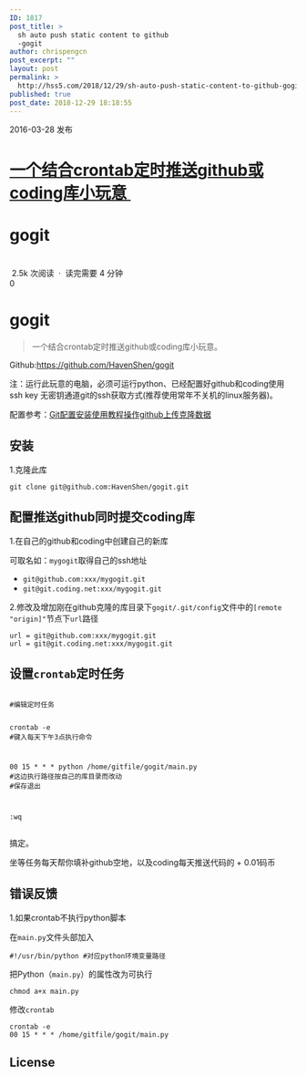 ```yaml
---
ID: 1817
post_title: >
  sh auto push static content to github
  -gogit
author: chrispengcn
post_excerpt: ""
layout: post
permalink: >
  http://hss5.com/2018/12/29/sh-auto-push-static-content-to-github-gogit/
published: true
post_date: 2018-12-29 18:18:55
---
```

<div class="post-topheader custom- pt0">
<div class="mb20">
<div class="block-for-right-border">
<div class="row">
<div class="col-md-12 col-sm-12 col-xs-12">
<div class="post-topheader__info" data-username="HavenShen" data-userslug="havenshen" data-useravatar="https://avatar-static.segmentfault.com/144/846/1448463963-5926ba6a8fd39_big64">
<div class="article__author clearfix">
<div class="article__authorright">2016-03-28 发布</div>
</div>
<h1 class="h1 post-topheader__info--title" data-id="1190000004701784"><a href="https://segmentfault.com/a/1190000004701784">一个结合crontab定时推送github或coding库小玩意 </a></h1>
<h1 id="articleHeader0">gogit</h1>
<h1 id="articleTitle" class="h1 post-topheader__info--title" data-id="1190000004701784"></h1>
<div class="content__tech hidden-xs"> 2.5k 次阅读  ·  读完需要 4 分钟</div>
</div>
</div>
</div>
</div>
</div>
</div>
<div class="visible-lg">
<div class="side-widget">
<div id="side-widget-votes-btn" class="stream__item-zan btn btn-default mt0 mb15 ml0 mr0 pt0 pb0 pl0 pr0 "><span id="side-widget-votes-num" class="stream__item-zan-number">0</span></div>
<i id="side-widget-bookmarks-btn" class="fa fa-bookmark item "></i><i class="fa fa-weibo item"></i><i class="fa fa-weixin item" title="" data-toggle="popover" data-placement="right" data-original-title=""></i><i class="fa fa-twitter item"></i><i class="fa fa-facebook item"></i><i class="fa fa-arrow-up item"></i></div>
</div>
<div class="article fmt article__content" data-id="1190000004701784" data-license="cc">
<h1 id="articleHeader0">gogit</h1>
<blockquote>一个结合crontab定时推送github或coding库小玩意。</blockquote>
Github:<a href="https://github.com/HavenShen/gogit" target="_blank" rel="nofollow noopener noreferrer">https://github.com/HavenShen/gogit</a>

注：运行此玩意的电脑，必须可运行python、已经配置好github和coding使用ssh key 无密钥通道git的ssh获取方式(推荐使用常年不关机的linux服务器)。

配置参考：<a href="http://www.cnblogs.com/havenshen/p/3493522.html" target="_blank" rel="nofollow noopener noreferrer">Git配置安装使用教程操作github上传克隆数据</a>
<h2 id="articleHeader1">安装</h2>
1.克隆此库
<pre class="shell hljs"><code class="shell">git clone git@github.com:HavenShen/gogit.git</code></pre>
<h2 id="articleHeader2">配置推送github同时提交coding库</h2>
1.在自己的github和coding中创建自己的新库

可取名如：<code>mygogit</code>取得自己的ssh地址
<ul>
 	<li><code>git@github.com:xxx/mygogit.git</code></li>
 	<li><code>git@git.coding.net:xxx/mygogit.git</code></li>
</ul>
2.修改及增加刚在github克隆的库目录下<code>gogit/.git/config</code>文件中的<code>[remote "origin]"</code>节点下<code>url</code>路径
<pre class="shell hljs"><code class="shell">url = git@github.com:xxx/mygogit.git
url = git@git.coding.net:xxx/mygogit.git</code></pre>
<h2 id="articleHeader3">设置<code>crontab</code>定时任务</h2>
<pre class="shell hljs"><code class="shell"><span class="hljs-meta">
#</span><span class="bash">编辑定时任务</span>

crontab -e
<span class="hljs-meta">
#</span><span class="bash">键入每天下午3点执行命令</span>

00 15 * * * python /home/gitfile/gogit/main.py #这边执行路径按自己的库目录而改动
<span class="hljs-meta">
#</span><span class="bash">保存退出</span>

:wq
  </code></pre>
搞定。

坐等任务每天帮你填补github空地，以及coding每天推送代码的 + 0.01码币
<h2 id="articleHeader4">错误反馈</h2>
1.如果crontab不执行python脚本

在<code>main.py</code>文件头部加入
<pre class="shell hljs"><code class="shell"><span class="hljs-meta">#</span><span class="bash">!/usr/bin/python <span class="hljs-comment">#对应python环境变量路径</span></span></code></pre>
把Python（<code>main.py</code>）的属性改为可执行
<pre class="shell hljs"><code class="shell">chmod a+x main.py</code></pre>
修改<code>crontab</code>
<pre class="shell hljs"><code class="shell">crontab -e
00 15 * * * /home/gitfile/gogit/main.py</code></pre>
<h2 id="articleHeader5">License</h2>
</div>